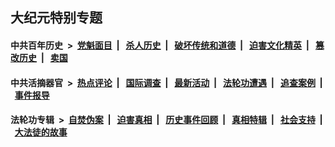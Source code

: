 ## 大纪元特别专题

#### 中共百年历史 &nbsp;>&nbsp; [党魁面目](indexes/nf1176107/README.md?12090430) &nbsp;| &nbsp; [杀人历史](indexes/nf1176106/README.md?12090430) &nbsp;| &nbsp; [破坏传统和道德](indexes/nf1176106/README.md?12090430) &nbsp;| &nbsp; [迫害文化精英](indexes/nf1176111/README.md?12090430) &nbsp;| &nbsp; [篡改历史](indexes/nf1176115/README.md?12090430) &nbsp;| &nbsp; [卖国](indexes/nf1176117/README.md?12090430) 

#### 中共活摘器官 &nbsp;>&nbsp; [热点评论](indexes/nf5879/README.md?12090430) &nbsp;| &nbsp; [国际调查](indexes/nf5947/README.md?12090430) &nbsp;| &nbsp; [最新活动](indexes/nf5883/README.md?12090430) &nbsp;| &nbsp; [法轮功遭遇](indexes/nf5881/README.md?12090430) &nbsp;| &nbsp; [追查案例](indexes/nf5880/README.md?12090430) &nbsp;| &nbsp; [事件报导](indexes/nf5877/README.md?12090430) 

#### 法轮功专辑 &nbsp;>&nbsp; [自焚伪案](indexes/nf5562/README.md?12090430) &nbsp;| &nbsp; [迫害真相](indexes/nf4379/README.md?12090430) &nbsp;| &nbsp; [历史事件回顾](indexes/nf5793/README.md?12090430) &nbsp;| &nbsp; [真相特辑](indexes/nf4389/README.md?12090430) &nbsp;| &nbsp; [社会支持](indexes/nf4386/README.md?12090430) &nbsp;| &nbsp; [大法徒的故事](indexes/nf1147481/README.md?12090430) 
